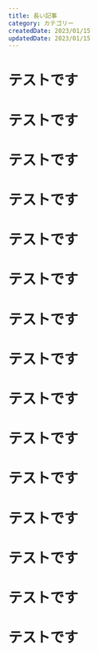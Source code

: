 ```yaml
---
title: 長い記事
category: カテゴリー
createdDate: 2023/01/15
updatedDate: 2023/01/15
---
```


# テストです
# テストです
# テストです
# テストです
# テストです
# テストです
# テストです
# テストです
# テストです
# テストです
# テストです
# テストです
# テストです
# テストです
# テストです




